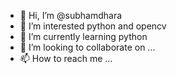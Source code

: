 - 👋 Hi, I’m @subhamdhara
- 👀 I’m interested python and opencv
- 🌱 I’m currently learning python
- 💞️ I’m looking to collaborate on ...
- 📫 How to reach me ...

<!---
subhamdhara/subhamdhara is a ✨ special ✨ repository because its `README.md` (this file) appears on your GitHub profile.
You can click the Preview link to take a look at your changes.
--->
